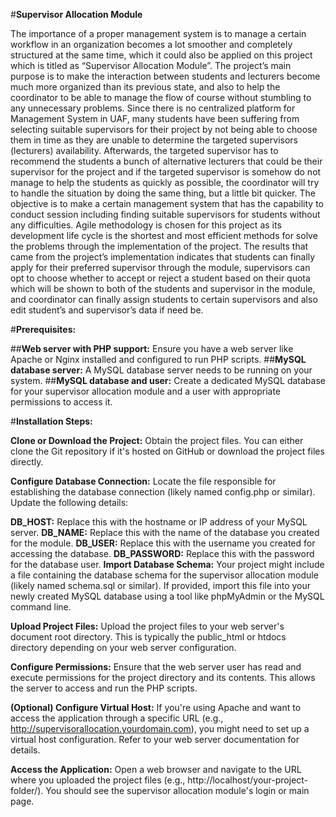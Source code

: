 #**Supervisor Allocation Module**

The importance of a proper management system is to manage a certain workflow in an organization becomes a lot smoother and completely structured at the same time, which it could also be applied on this project which is titled as “Supervisor Allocation Module”. The project’s main purpose is to make the interaction between students and lecturers become much more organized than its previous state, and also to help the coordinator to be able to manage the flow of course without stumbling to any unnecessary problems. Since there is no centralized platform for Management System in UAF, many students have been suffering from selecting suitable supervisors for their project by not being able to choose them in time as they are unable to determine the targeted supervisors (lecturers) availability. Afterwards, the targeted supervisor has to recommend the students a bunch of alternative lecturers that could be their supervisor for the project and if the targeted supervisor is somehow do not manage to help the students as quickly as possible, the coordinator will try to handle the situation by doing the same thing, but a little bit quicker. The objective is to make a certain management system that has the capability to conduct session including finding suitable supervisors for students without any difficulties. Agile methodology is chosen for this project as its development life cycle is the shortest and most efficient methods for solve the problems through the implementation of the project. The results that came from the project’s implementation indicates that students can finally apply for their preferred supervisor through the module, supervisors can opt to choose whether to accept or reject a student based on their quota which will be shown to both of the students and supervisor in the module, and coordinator can finally assign students to certain supervisors and also edit student’s and supervisor’s data if need be.

#**Prerequisites:**

##**Web server with PHP support:** Ensure you have a web server like Apache or Nginx installed and configured to run PHP scripts.
##**MySQL database server:** A MySQL database server needs to be running on your system.
##**MySQL database and user:** Create a dedicated MySQL database for your supervisor allocation module and a user with appropriate permissions to access it.

#**Installation Steps:**

**Clone or Download the Project:** Obtain the project files. You can either clone the Git repository if it's hosted on GitHub or download the project files directly.

**Configure Database Connection:** Locate the file responsible for establishing the database connection (likely named config.php or similar). Update the following details:

**DB_HOST:** Replace this with the hostname or IP address of your MySQL server.
**DB_NAME:** Replace this with the name of the database you created for the module.
**DB_USER:** Replace this with the username you created for accessing the database.
**DB_PASSWORD:** Replace this with the password for the database user.
**Import Database Schema:**  Your project might include a file containing the database schema for the supervisor allocation module (likely named schema.sql or similar). If provided, import this file into your newly created MySQL database using a tool like phpMyAdmin or the MySQL command line.

**Upload Project Files:**  Upload the project files to your web server's document root directory. This is typically the public_html or htdocs directory depending on your web server configuration.

**Configure Permissions:** Ensure that the web server user has read and execute permissions for the project directory and its contents. This allows the server to access and run the PHP scripts.

**(Optional) Configure Virtual Host:** If you're using Apache and want to access the application through a specific URL (e.g., http://supervisorallocation.yourdomain.com), you might need to set up a virtual host configuration. Refer to your web server documentation for details.

**Access the Application:**  Open a web browser and navigate to the URL where you uploaded the project files (e.g., http://localhost/your-project-folder/). You should see the supervisor allocation module's login or main page.

